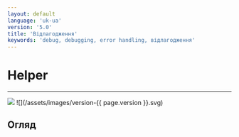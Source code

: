 ```yaml
---
layout: default
language: 'uk-ua'
version: '5.0'
title: 'Відлагодження'
keywords: 'debug, debugging, error handling, відлагодження'
---
```


# Helper
- - -
![](/assets/images/document-status-stable-success.svg) ![](/assets/images/version-{{ page.version }}.svg)

## Огляд
